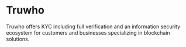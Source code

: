 # Truwho
Truwho offers KYC including full verification and an information security ecosystem for customers and businesses specializing in blockchain solutions.
